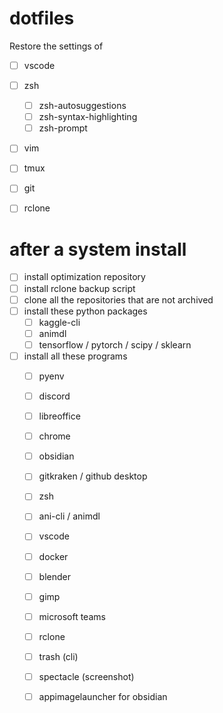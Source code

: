 # dotfiles
Restore the settings of

- [ ] vscode
- [ ] zsh
  - [ ] zsh-autosuggestions
  - [ ] zsh-syntax-highlighting
  - [ ] zsh-prompt
- [ ] vim
- [ ] tmux
- [ ] git
- [ ] rclone


# after a system install
- [ ] install optimization repository 
- [ ] install rclone backup script
- [ ] clone all the repositories that are not archived
- [ ] install these python packages
  - [ ] kaggle-cli
  - [ ] animdl
  - [ ] tensorflow / pytorch / scipy / sklearn
- [ ] install all these programs
  - [ ] pyenv
  - [ ] discord
  - [ ] libreoffice
  - [ ] chrome
  - [ ] obsidian
  - [ ] gitkraken / github desktop
  - [ ] zsh
  - [ ] ani-cli / animdl
  - [ ] vscode
  - [ ] docker
  - [ ] blender
  - [ ] gimp
  - [ ] microsoft teams
  - [ ] rclone
  - [ ] trash (cli)
  - [ ] spectacle (screenshot)
  - [ ] appimagelauncher for obsidian
  
